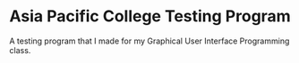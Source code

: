 # Asia Pacific College Testing Program
A testing program that I made for my Graphical User Interface Programming class.
